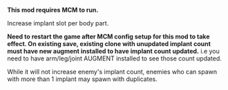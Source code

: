 **This mod requires MCM to run.**

Increase implant slot per body part.

**Need to restart the game after MCM config setup for this mod to take effect. On existing save, existing clone with unupdated implant count must have new augment installed to have implant count updated.**
i.e you need to have arm/leg/joint AUGMENT installed to see those count updated.


While it will not increase enemy's implant count, enemies who can spawn with more than 1 implant may spawn with duplicates.
